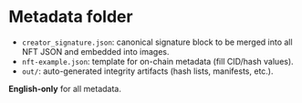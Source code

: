 # Metadata folder

- `creator_signature.json`: canonical signature block to be merged into all NFT JSON and embedded into images.
- `nft-example.json`: template for on-chain metadata (fill CID/hash values).
- `out/`: auto-generated integrity artifacts (hash lists, manifests, etc.).

**English-only** for all metadata.
